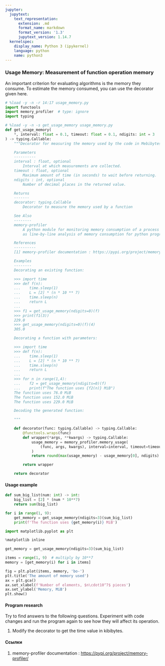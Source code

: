 ```yaml
---
jupyter:
  jupytext:
    text_representation:
      extension: .md
      format_name: markdown
      format_version: '1.3'
      jupytext_version: 1.14.7
  kernelspec:
    display_name: Python 3 (ipykernel)
    language: python
    name: python3
---
```


### Usage Memory: Measurement of function operation memory


An important criterion for evaluating algorithms is the memory they consume.
To estimate the memory consumed, you can use the decorator given here.

```python
# %load -y -n -r 14:17 usage_memory.py
import functools
import memory_profiler  # type: ignore
import typing
```

```python
# %load -y -n -s get_usage_memory usage_memory.py
def get_usage_memory(
    *, interval: float = 0.1, timeout: float = 0.1, ndigits: int = 3
) -> typing.Callable:
    """Decorator for measuring the memory used by the code in Mebibytes (MiB)

    Parameters
    ----------
    interval : float, optional
        Interval at which measurements are collected.
    timeout : float, optional
        Maximum amount of time (in seconds) to wait before returning.
    ndigits : int, optional
        Number of decimal places in the returned value.

    Returns
    -------
    decorator: typing.Callable
        Decorator to measure the memory used by a function

    See Also
    --------
    memory-profiler
        A python module for monitoring memory consumption of a process as well
        as line-by-line analysis of memory consumption for python programs.

    References
    ----------
    [1] memory-profiler documentation : https://pypi.org/project/memory-profiler/

    Examples
    --------
    Decorating an existing function:

    >>> import time
    >>> def f(n):
    ...    time.sleep(1)
    ...    L = [2] * (n * 10 ** 7)
    ...    time.sleep(n)
    ...    return L
    ...
    >>> f1 = get_usage_memory(ndigits=0)(f)
    >>> print(f1(3))
    229.0
    >>> get_usage_memory(ndigits=0)(f)(4)
    305.0

    Decorating a function with parameters:

    >>> import time
    >>> def f(n):
    ...    time.sleep(1)
    ...    L = [2] * (n * 10 ** 7)
    ...    time.sleep(n)
    ...    return L
    ...
    >>> for n in range(1,4):
    ...    f2 = get_usage_memory(ndigits=0)(f)
    ...    print(f"The function uses {f2(n)} MiB")
    The function uses 76.0 MiB
    The function uses 152.0 MiB
    The function uses 229.0 MiB

    Decoding the generated function:

    """

    def decorator(func: typing.Callable) -> typing.Callable:
        @functools.wraps(func)
        def wrapper(*args, **kwargs) -> typing.Callable:
            usage_memory = memory_profiler.memory_usage(
                (func, args, kwargs), interval=interval, timeout=timeout
            )
            return round(max(usage_memory) - usage_memory[0], ndigits)

        return wrapper

    return decorator
```

#### Usage example

```python
def sum_big_list(num: int) -> int:
    big_list = [2] * (num * 10**7)
    return sum(big_list)
```

```python
for i in range(1, 9):
    get_memory = get_usage_memory(ndigits=3)(sum_big_list)
    print(f'The function uses {get_memory(i)} MiB')
```

```python
import matplotlib.pyplot as plt

%matplotlib inline

get_memory = get_usage_memory(ndigits=3)(sum_big_list)

items = range(1, 9)  # multiply by 10**7
memory = [get_memory(i) for i in items]

fig = plt.plot(items, memory, 'bo-')
plt.title('The amount of memory used')
ax = plt.gca()
ax.set_xlabel(f'Number of elements, $n\cdot10^7$ pieces')
ax.set_ylabel('Memory, MiB')
plt.show()
```

#### Program research
Try to find answers to the following questions.
Experiment with code changes and run the program again to see how they will affect its operation.


1. Modify the decorator to get the time value in kibibytes.


#### Ссылки

1. memory-profiler documentation : https://pypi.org/project/memory-profiler/
